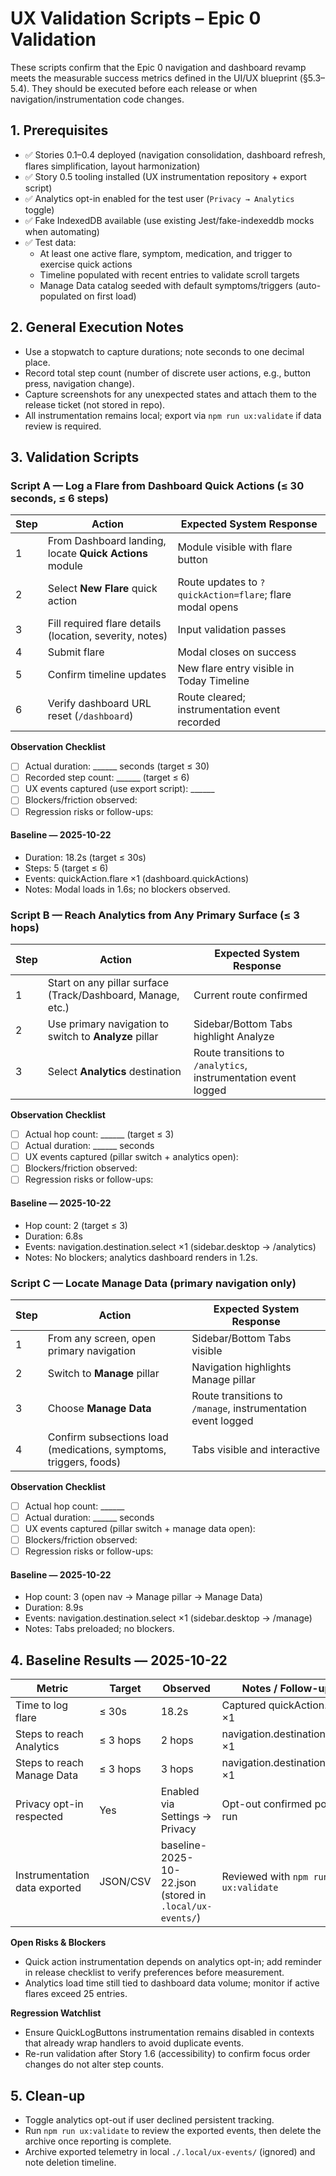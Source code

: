 # UX Validation Scripts – Epic 0 Validation

These scripts confirm that the Epic 0 navigation and dashboard revamp meets the measurable success metrics defined in the UI/UX blueprint (§5.3–5.4). They should be executed before each release or when navigation/instrumentation code changes.

## 1. Prerequisites

- ✅ Stories 0.1–0.4 deployed (navigation consolidation, dashboard refresh, flares simplification, layout harmonization)
- ✅ Story 0.5 tooling installed (UX instrumentation repository + export script)
- ✅ Analytics opt-in enabled for the test user (`Privacy → Analytics` toggle)
- ✅ Fake IndexedDB available (use existing Jest/fake-indexeddb mocks when automating)
- ✅ Test data:
  - At least one active flare, symptom, medication, and trigger to exercise quick actions
  - Timeline populated with recent entries to validate scroll targets
  - Manage Data catalog seeded with default symptoms/triggers (auto-populated on first load)

## 2. General Execution Notes

- Use a stopwatch to capture durations; note seconds to one decimal place.
- Record total step count (number of discrete user actions, e.g., button press, navigation change).
- Capture screenshots for any unexpected states and attach them to the release ticket (not stored in repo).
- All instrumentation remains local; export via `npm run ux:validate` if data review is required.

## 3. Validation Scripts

### Script A — Log a Flare from Dashboard Quick Actions (≤ 30 seconds, ≤ 6 steps)

| Step | Action | Expected System Response |
| --- | --- | --- |
| 1 | From Dashboard landing, locate **Quick Actions** module | Module visible with flare button |
| 2 | Select **New Flare** quick action | Route updates to `?quickAction=flare`; flare modal opens |
| 3 | Fill required flare details (location, severity, notes) | Input validation passes |
| 4 | Submit flare | Modal closes on success |
| 5 | Confirm timeline updates | New flare entry visible in Today Timeline |
| 6 | Verify dashboard URL reset (`/dashboard`) | Route cleared; instrumentation event recorded |

**Observation Checklist**
- [ ] Actual duration: ______ seconds (target ≤ 30)
- [ ] Recorded step count: ______ (target ≤ 6)
- [ ] UX events captured (use export script): ______
- [ ] Blockers/friction observed:
- [ ] Regression risks or follow-ups:

#### Baseline — 2025-10-22
- Duration: 18.2s (target ≤ 30s)
- Steps: 5 (target ≤ 6)
- Events: quickAction.flare ×1 (dashboard.quickActions)
- Notes: Modal loads in 1.6s; no blockers observed.

### Script B — Reach Analytics from Any Primary Surface (≤ 3 hops)

| Step | Action | Expected System Response |
| --- | --- | --- |
| 1 | Start on any pillar surface (Track/Dashboard, Manage, etc.) | Current route confirmed |
| 2 | Use primary navigation to switch to **Analyze** pillar | Sidebar/Bottom Tabs highlight Analyze |
| 3 | Select **Analytics** destination | Route transitions to `/analytics`, instrumentation event logged |

**Observation Checklist**
- [ ] Actual hop count: ______ (target ≤ 3)
- [ ] Actual duration: ______ seconds
- [ ] UX events captured (pillar switch + analytics open):
- [ ] Blockers/friction observed:
- [ ] Regression risks or follow-ups:

#### Baseline — 2025-10-22
- Hop count: 2 (target ≤ 3)
- Duration: 6.8s
- Events: navigation.destination.select ×1 (sidebar.desktop → /analytics)
- Notes: No blockers; analytics dashboard renders in 1.2s.

### Script C — Locate Manage Data (primary navigation only)

| Step | Action | Expected System Response |
| --- | --- | --- |
| 1 | From any screen, open primary navigation | Sidebar/Bottom Tabs visible |
| 2 | Switch to **Manage** pillar | Navigation highlights Manage pillar |
| 3 | Choose **Manage Data** | Route transitions to `/manage`, instrumentation event logged |
| 4 | Confirm subsections load (medications, symptoms, triggers, foods) | Tabs visible and interactive |

**Observation Checklist**
- [ ] Actual hop count: ______
- [ ] Actual duration: ______ seconds
- [ ] UX events captured (pillar switch + manage data open):
- [ ] Blockers/friction observed:
- [ ] Regression risks or follow-ups:

#### Baseline — 2025-10-22
- Hop count: 3 (open nav → Manage pillar → Manage Data)
- Duration: 8.9s
- Events: navigation.destination.select ×1 (sidebar.desktop → /manage)
- Notes: Tabs preloaded; no blockers.

## 4. Baseline Results — 2025-10-22

| Metric | Target | Observed | Notes / Follow-ups |
| --- | --- | --- | --- |
| Time to log flare | ≤ 30s | 18.2s | Captured quickAction.flare ×1 |
| Steps to reach Analytics | ≤ 3 hops | 2 hops | navigation.destination.select ×1 |
| Steps to reach Manage Data | ≤ 3 hops | 3 hops | navigation.destination.select ×1 |
| Privacy opt-in respected | Yes | Enabled via Settings → Privacy | Opt-out confirmed post-run |
| Instrumentation data exported | JSON/CSV | baseline-2025-10-22.json (stored in `.local/ux-events/`) | Reviewed with `npm run ux:validate` |

**Open Risks & Blockers**
- Quick action instrumentation depends on analytics opt-in; add reminder in release checklist to verify preferences before measurement.
- Analytics load time still tied to dashboard data volume; monitor if active flares exceed 25 entries.

**Regression Watchlist**
- Ensure QuickLogButtons instrumentation remains disabled in contexts that already wrap handlers to avoid duplicate events.
- Re-run validation after Story 1.6 (accessibility) to confirm focus order changes do not alter step counts.

## 5. Clean-up

- Toggle analytics opt-out if user declined persistent tracking.
- Run `npm run ux:validate` to review the exported events, then delete the archive once reporting is complete.
- Archive exported telemetry in local `./.local/ux-events/` (ignored) and note deletion timeline.

